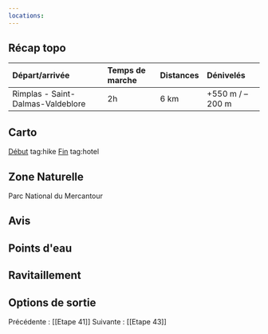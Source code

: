 ```yaml
---
locations: 
---
```

## Récap topo

| Départ/arrivée                    | Temps de marche | Distances | Dénivelés         |
| :-------------------------------- | :-------------- | :-------- | :---------------- |
| Rimplas - Saint-Dalmas-Valdeblore | 2h              | 6 km      | +550 m / –200 m   |
## Carto  
[Début](geo:44.063696,7.13121) tag:hike
[Fin](geo:44.066388,7.20134) tag:hotel
## Zone Naturelle
Parc National du Mercantour
## Avis

## Points d'eau

## Ravitaillement

## Options de sortie

Précédente : [[Etape 41]]
Suivante : [[Etape 43]]